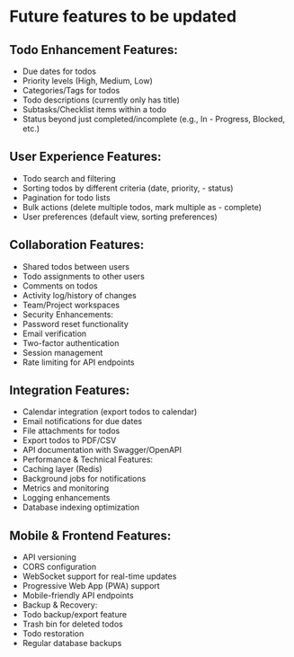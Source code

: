 # Future features to be updated

## Todo Enhancement Features:

- Due dates for todos
- Priority levels (High, Medium, Low)
- Categories/Tags for todos
- Todo descriptions (currently only has title)
- Subtasks/Checklist items within a todo
- Status beyond just completed/incomplete (e.g., In - Progress, Blocked, etc.)

## User Experience Features:

- Todo search and filtering
- Sorting todos by different criteria (date, priority, - status)
- Pagination for todo lists
- Bulk actions (delete multiple todos, mark multiple as - complete)
- User preferences (default view, sorting preferences)

## Collaboration Features:

- Shared todos between users
- Todo assignments to other users
- Comments on todos
- Activity log/history of changes
- Team/Project workspaces
- Security Enhancements:
- Password reset functionality
- Email verification
- Two-factor authentication
- Session management
- Rate limiting for API endpoints

## Integration Features:

- Calendar integration (export todos to calendar)
- Email notifications for due dates
- File attachments for todos
- Export todos to PDF/CSV
- API documentation with Swagger/OpenAPI
- Performance & Technical Features:
- Caching layer (Redis)
- Background jobs for notifications
- Metrics and monitoring
- Logging enhancements
- Database indexing optimization

## Mobile & Frontend Features:

- API versioning
- CORS configuration
- WebSocket support for real-time updates
- Progressive Web App (PWA) support
- Mobile-friendly API endpoints
- Backup & Recovery:
- Todo backup/export feature
- Trash bin for deleted todos
- Todo restoration
- Regular database backups
